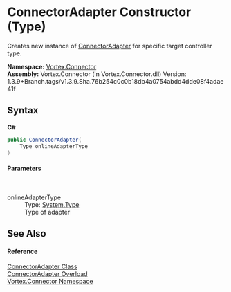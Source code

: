 # ConnectorAdapter Constructor (Type)
 

Creates new instance of <a href="T_Vortex_Connector_ConnectorAdapter.md">ConnectorAdapter</a> for specific target controller type.

**Namespace:**&nbsp;<a href="N_Vortex_Connector.md">Vortex.Connector</a><br />**Assembly:**&nbsp;Vortex.Connector (in Vortex.Connector.dll) Version: 1.3.9+Branch.tags/v1.3.9.Sha.76b254c0c0b18db4a0754abdd4dde08f4adae41f

## Syntax

**C#**<br />
``` C#
public ConnectorAdapter(
	Type onlineAdapterType
)
```


#### Parameters
&nbsp;<dl><dt>onlineAdapterType</dt><dd>Type: <a href="https://docs.microsoft.com/dotnet/api/system.type" target="_blank">System.Type</a><br />Type of adapter</dd></dl>

## See Also


#### Reference
<a href="T_Vortex_Connector_ConnectorAdapter.md">ConnectorAdapter Class</a><br /><a href="Overload_Vortex_Connector_ConnectorAdapter__ctor.md">ConnectorAdapter Overload</a><br /><a href="N_Vortex_Connector.md">Vortex.Connector Namespace</a><br />